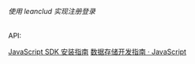 ######  使用 leanclud 实现注册登录

API: 

[JavaScript SDK 安装指南](https://leancloud.cn/docs/sdk_setup-js.html#hash2099099295)
 [数据存储开发指南 · JavaScript](https://leancloud.cn/docs/leanstorage_guide-js.html#hash-759394821)